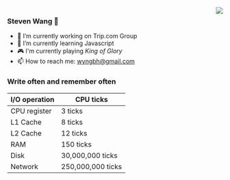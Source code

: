 <img align="right" src="https://github-readme-stats.vercel.app/api?username=StevenX911&show_icons=true&icon_color=CE1D2D&text_color=718096&bg_color=ffffff&hide_title=true" />

### Steven Wang 👋

- 🔭 I’m currently working on Trip.com Group
- 🌱 I’m currently learning Javascript
- 🎮 I'm currently playing *King of Glory*
- 📫 How to reach me: wyngbh@gmail.com

### Write often and remember often

| I/O operation             | CPU ticks    |
| --------------------- | ----------------- |
| CPU register            | 3 ticks           |
| L1 Cache             | 8 ticks           |
| L2 Cache            | 12 ticks          |
| RAM                | 150 ticks         |
| Disk                 | 30,000,000 ticks  |
| Network          | 250,000,000 ticks |

<!--
### Hi I'm Steven-风清洋 👋

个人博客: https://www.tripfe.cn

微信公众号：[风清洋](https://www.tripfe.cn/about-me/)

**StevenX911/StevenX911** is a ✨ _special_ ✨ repository because its `README.md` (this file) appears on your GitHub profile.

![fengkingyang](https://www.tripfe.cn/content/images/2020/10/fengkingyang.jpg)

Here are some ideas to get you started:

- 🔭 I’m currently working on ...
- 🌱 I’m currently learning ...
- 👯 I’m looking to collaborate on ...
- 🤔 I’m looking for help with ...
- 💬 Ask me about ...
- 📫 How to reach me: ...
- 😄 Pronouns: ...
- ⚡ Fun fact: ...
-->
